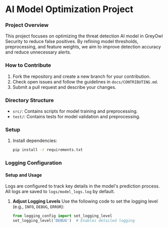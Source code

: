 # AI Model Optimization Project

### Project Overview

This project focuses on optimizing the threat detection AI model in GreyOwl Security to reduce false positives. By refining model thresholds, preprocessing, and feature weights, we aim to improve detection accuracy and reduce unnecessary alerts.

### How to Contribute

1. Fork the repository and create a new branch for your contribution.
2. Check open issues and follow the guidelines in `docs/CONTRIBUTING.md`.
3. Submit a pull request and describe your changes.

### Directory Structure

- `src/`: Contains scripts for model training and preprocessing.
- `test/`: Contains tests for model validation and preprocessing.

### Setup

1. Install dependencies:
   ```bash
   pip install -r requirements.txt
   ```

### Logging Configuration

#### Setup and Usage

Logs are configured to track key details in the model's prediction process. All logs are saved to `logs/model_logs.log` by default.

1. **Adjust Logging Levels**
   Use the following code to set the logging level (e.g., `INFO`, `DEBUG`, `ERROR`):

   ```python
   from logging_config import set_logging_level
   set_logging_level('DEBUG')  # Enables detailed logging
   ```
